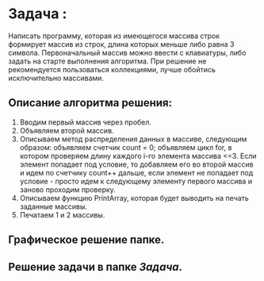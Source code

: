 # Задача :

Написать программу, которая из имеющегося массива строк формирует массив из строк, длина которых меньше либо равна 3 символа. Первоначальный массив можно ввести с клавиатуры, либо задать на старте выполнения алгоритма. При решение не рекомендуется пользоваться коллекциями, лучше обойтись исключительно массивами.

## Описание алгоритма решения:

1. Вводим первый массив через пробел.
2. Объявляем второй массив.
3. Описываем метод распределения данных в массиве, следующим образом:
объявляем счетчик count = 0;
объявляем цикл for, в котором проверяем длину каждого i-го элемента массива <=3. 
Если элемент попадает под условие, то добавляем его во второй массив и идем по счетчику count++ дальше, если элемент не попадает под условие - просто идем к следующему элементу первого массива и заново проходим проверку.
4. Описываем функцию PrintArray, которая будет выводить на печать заданные массивы. 
5. Печатаем 1 и 2 массивы. 

## Графическое решение папке.

## Решение задачи в папке *Задача*.

